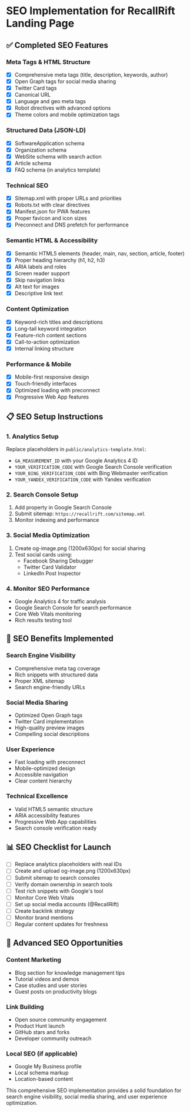 # SEO Implementation for RecallRift Landing Page

## ✅ Completed SEO Features

### Meta Tags & HTML Structure
- [x] Comprehensive meta tags (title, description, keywords, author)
- [x] Open Graph tags for social media sharing
- [x] Twitter Card tags
- [x] Canonical URL
- [x] Language and geo meta tags
- [x] Robot directives with advanced options
- [x] Theme colors and mobile optimization tags

### Structured Data (JSON-LD)
- [x] SoftwareApplication schema
- [x] Organization schema  
- [x] WebSite schema with search action
- [x] Article schema
- [x] FAQ schema (in analytics template)

### Technical SEO
- [x] Sitemap.xml with proper URLs and priorities
- [x] Robots.txt with clear directives
- [x] Manifest.json for PWA features
- [x] Proper favicon and icon sizes
- [x] Preconnect and DNS prefetch for performance

### Semantic HTML & Accessibility
- [x] Semantic HTML5 elements (header, main, nav, section, article, footer)
- [x] Proper heading hierarchy (h1, h2, h3)
- [x] ARIA labels and roles
- [x] Screen reader support
- [x] Skip navigation links
- [x] Alt text for images
- [x] Descriptive link text

### Content Optimization
- [x] Keyword-rich titles and descriptions
- [x] Long-tail keyword integration
- [x] Feature-rich content sections
- [x] Call-to-action optimization
- [x] Internal linking structure

### Performance & Mobile
- [x] Mobile-first responsive design
- [x] Touch-friendly interfaces
- [x] Optimized loading with preconnect
- [x] Progressive Web App features

## 📋 SEO Setup Instructions

### 1. Analytics Setup
Replace placeholders in `public/analytics-template.html`:
- `GA_MEASUREMENT_ID` with your Google Analytics 4 ID
- `YOUR_VERIFICATION_CODE` with Google Search Console verification
- `YOUR_BING_VERIFICATION_CODE` with Bing Webmaster verification
- `YOUR_YANDEX_VERIFICATION_CODE` with Yandex verification

### 2. Search Console Setup
1. Add property in Google Search Console
2. Submit sitemap: `https://recallrift.com/sitemap.xml`
3. Monitor indexing and performance

### 3. Social Media Optimization
1. Create og-image.png (1200x630px) for social sharing
2. Test social cards using:
   - Facebook Sharing Debugger
   - Twitter Card Validator
   - LinkedIn Post Inspector

### 4. Monitor SEO Performance
- Google Analytics 4 for traffic analysis
- Google Search Console for search performance
- Core Web Vitals monitoring
- Rich results testing tool

## 🎯 SEO Benefits Implemented

### Search Engine Visibility
- Comprehensive meta tag coverage
- Rich snippets with structured data
- Proper XML sitemap
- Search engine-friendly URLs

### Social Media Sharing
- Optimized Open Graph tags
- Twitter Card implementation
- High-quality preview images
- Compelling social descriptions

### User Experience
- Fast loading with preconnect
- Mobile-optimized design
- Accessible navigation
- Clear content hierarchy

### Technical Excellence
- Valid HTML5 semantic structure
- ARIA accessibility features
- Progressive Web App capabilities
- Search console verification ready

## 📊 SEO Checklist for Launch

- [ ] Replace analytics placeholders with real IDs
- [ ] Create and upload og-image.png (1200x630px)
- [ ] Submit sitemap to search consoles
- [ ] Verify domain ownership in search tools
- [ ] Test rich snippets with Google's tool
- [ ] Monitor Core Web Vitals
- [ ] Set up social media accounts (@RecallRift)
- [ ] Create backlink strategy
- [ ] Monitor brand mentions
- [ ] Regular content updates for freshness

## 🚀 Advanced SEO Opportunities

### Content Marketing
- Blog section for knowledge management tips
- Tutorial videos and demos
- Case studies and user stories
- Guest posts on productivity blogs

### Link Building
- Open source community engagement
- Product Hunt launch
- GitHub stars and forks
- Developer community outreach

### Local SEO (if applicable)
- Google My Business profile
- Local schema markup
- Location-based content

This comprehensive SEO implementation provides a solid foundation for search engine visibility, social media sharing, and user experience optimization.
